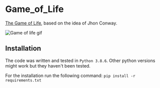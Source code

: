 # Game_of_Life

[The Game of Life](https://en.wikipedia.org/wiki/Conway%27s_Game_of_Life), based on the idea of Jhon Conway.


![Game of life gif](imgs/Game_of_life.gif)

## Installation

The code was written and tested in `Python 3.8.6`.
Other python versions might work but they haven't been tested.


For the installation run the following command: `pip install -r requirements.txt`